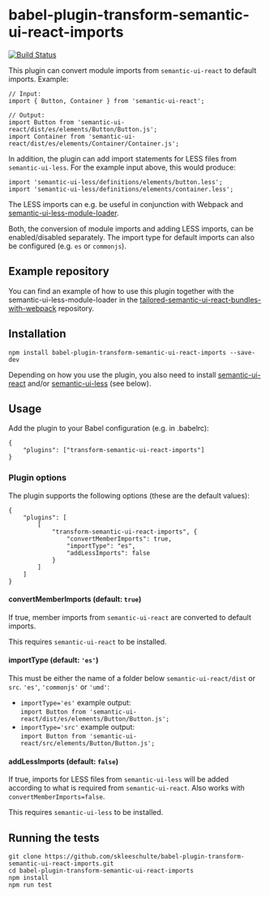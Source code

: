 # babel-plugin-transform-semantic-ui-react-imports

[![Build Status](https://travis-ci.org/skleeschulte/babel-plugin-transform-semantic-ui-react-imports.svg?branch=master)](https://travis-ci.org/skleeschulte/babel-plugin-transform-semantic-ui-react-imports)

This plugin can convert module imports from `semantic-ui-react` to default imports. Example:

    // Input:
    import { Button, Container } from 'semantic-ui-react';

    // Output:
    import Button from 'semantic-ui-react/dist/es/elements/Button/Button.js';
    import Container from 'semantic-ui-react/dist/es/elements/Container/Container.js';

In addition, the plugin can add import statements for LESS files from `semantic-ui-less`. For the example input above, this would produce:

    import 'semantic-ui-less/definitions/elements/button.less';
    import 'semantic-ui-less/definitions/elements/container.less';

The LESS imports can e.g. be useful in conjunction with Webpack and [semantic-ui-less-module-loader](https://www.npmjs.com/package/semantic-ui-less-module-loader).

Both, the conversion of module imports and adding LESS imports, can be enabled/disabled separately. The import type for default imports can also be configured (e.g. `es` or `commonjs`).

## Example repository

You can find an example of how to use this plugin together with the
semantic-ui-less-module-loader in the
[tailored-semantic-ui-react-bundles-with-webpack](https://github.com/skleeschulte/tailored-semantic-ui-react-bundles-with-webpack)
repository.

## Installation

    npm install babel-plugin-transform-semantic-ui-react-imports --save-dev

Depending on how you use the plugin, you also need to install [semantic-ui-react](https://www.npmjs.com/package/semantic-ui-react) and/or [semantic-ui-less](https://www.npmjs.com/package/semantic-ui-less) (see below).

## Usage

Add the plugin to your Babel configuration (e.g. in .babelrc):

    {
        "plugins": ["transform-semantic-ui-react-imports"]
    }

### Plugin options

The plugin supports the following options (these are the default values):

    {
        "plugins": [
            [
                "transform-semantic-ui-react-imports", {
                    "convertMemberImports": true,
                    "importType": "es",
                    "addLessImports": false
                }
            ]
        ]
    }

#### convertMemberImports (default: `true`)

If true, member imports from `semantic-ui-react` are converted to default imports.

This requires `semantic-ui-react` to be installed.

#### importType (default: `'es'`)

This must be either the name of a folder below `semantic-ui-react/dist` or `src`. `'es'`, `'commonjs'` or `'umd'`:

- `importType='es'` example output:  
  `import Button from 'semantic-ui-react/dist/es/elements/Button/Button.js';`
- `importType='src'` example output:  
  `import Button from 'semantic-ui-react/src/elements/Button/Button.js';`

#### addLessImports (default: `false`)

If true, imports for LESS files from `semantic-ui-less` will be added according to what is required from `semantic-ui-react`. Also works with `convertMemberImports=false`.

This requires `semantic-ui-less` to be installed.

## Running the tests

    git clone https://github.com/skleeschulte/babel-plugin-transform-semantic-ui-react-imports.git
    cd babel-plugin-transform-semantic-ui-react-imports
    npm install
    npm run test
